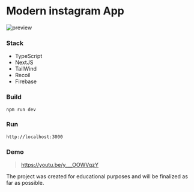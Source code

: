 # Modern instagram App

![preview](https://firebasestorage.googleapis.com/v0/b/myfeed-b79aa.appspot.com/o/Screenshot%202022-05-13%20at%2017.20.58.png?alt=media&token=5e2e4d7f-d505-451f-925e-5670d04630ad)

### Stack
- TypeScript
- NextJS
- TailWind
- Recoil
- Firebase

### Build

```
npm run dev
```

### Run

```
http://localhost:3000
```

### Demo
> https://youtu.be/y___OOWVqzY


The project was created for educational purposes and will be finalized as far as possible.
